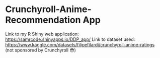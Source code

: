 # Crunchyroll-Anime-Recommendation App

Link to my R Shiny web application: https://samrcode.shinyapps.io/DDP_app/
Link to dataset used: https://www.kaggle.com/datasets/filipefilardi/crunchyroll-anime-ratings (not sponsored by Crunchyroll 😳)

